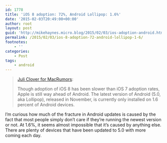 ```yaml
---
id: 1778
title: 'iOS 8 adoption: 72%, Android Lollipop: 1.6%'
date: '2015-02-03T20:49:00+00:00'
author: root
layout: post
guid: 'http://mikehaynes.micro.blog/2015/02/03/ios-adoption-android.html'
permalink: /2015/02/03/ios-8-adoption-72-android-lollipop-1-6/
footnotes:
    - ''
categories:
    - Post
tags:
    - android
---
```


> [Juli Clover for MacRumors](http://www.macrumors.com/2015/02/03/ios-8-adoption-rate-hits-72-percent/):
> 
> Though adoption of iOS 8 has been slower than iOS 7 adoption rates, Apple is still way ahead of Android. The latest version of Android (5.0, aka Lollipop), released in November, is currently only installed on 1.6 percent of Android devices.

I’m curious how much of the fracture in Android updates is caused by the fact that most people simply don’t care if they’re running the newest version or not. At 1.6%, it seems almost impossible that it’s caused by anything else. There are plenty of devices that have been updated to 5.0 with more coming each day.